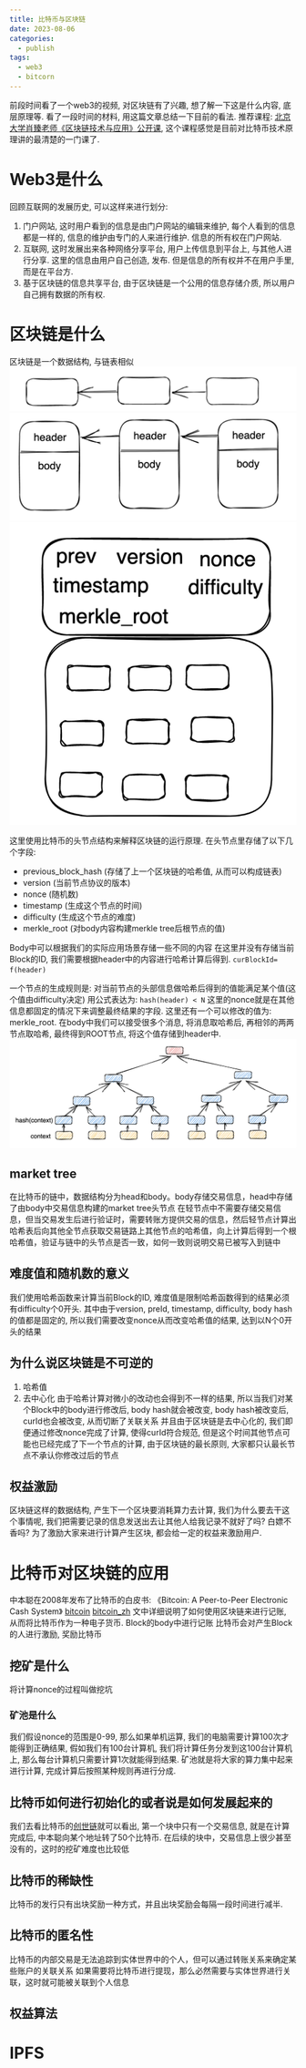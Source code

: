 ```yaml
---
title: 比特币与区块链
date: 2023-08-06
categories:
  - publish
tags:
  - web3
  - bitcorn
---
```


前段时间看了一个web3的视频, 对区块链有了兴趣, 想了解一下这是什么内容, 底层原理等.
看了一段时间的材料, 用这篇文章总结一下目前的看法.
推荐课程:  [北京大学肖臻老师《区块链技术与应用》公开课](https://www.bilibili.com/video/BV1Vt411X7JF/), 这个课程感觉是目前对比特币技术原理讲的最清楚的一门课了.

# Web3是什么
回顾互联网的发展历史, 可以这样来进行划分:
1. 门户网站, 这时用户看到的信息是由门户网站的编辑来维护, 每个人看到的信息都是一样的, 信息的维护由专门的人来进行维护. 信息的所有权在门户网站.
2. 互联网, 这时发展出来各种网络分享平台, 用户上传信息到平台上, 与其他人进行分享. 这里的信息由用户自己创造, 发布. 但是信息的所有权并不在用户手里, 而是在平台方.
3. 基于区块链的信息共享平台, 由于区块链是一个公用的信息存储介质, 所以用户自己拥有数据的所有权.
# 区块链是什么
区块链是一个数据结构, 与链表相似
![](https://raw.githubusercontent.com/liunaijie/images/master/202308061427569.png)
![](https://raw.githubusercontent.com/liunaijie/images/master/202308061428506.png)
![](https://raw.githubusercontent.com/liunaijie/images/master/202308061429816.png)

这里使用比特币的头节点结构来解释区块链的运行原理.
在头节点里存储了以下几个字段:
- previous_block_hash (存储了上一个区块链的哈希值, 从而可以构成链表)
- version (当前节点协议的版本)
- nonce (随机数)
- timestamp (生成这个节点的时间)
- difficulty (生成这个节点的难度)
- merkle_root (对body内容构建merkle tree后根节点的值)

Body中可以根据我们的实际应用场景存储一些不同的内容
在这里并没有存储当前Block的ID, 我们需要根据header中的内容进行哈希计算后得到.
`curBlockId= f(header)`

一个节点的生成规则是: 对当前节点的头部信息做哈希后得到的值能满足某个值(这个值由difficulty决定)
用公式表达为: `hash(header) < N`
这里的nonce就是在其他信息都固定的情况下来调整最终结果的字段.
这里还有一个可以修改的值为: merkle_root.
在body中我们可以接受很多个消息, 将消息取哈希后, 再相邻的两两节点取哈希, 最终得到ROOT节点, 将这个值存储到header中.
![](https://raw.githubusercontent.com/liunaijie/images/master/202308061429737.png)
## market tree
在比特币的链中，数据结构分为head和body。body存储交易信息，head中存储了由body中交易信息构建的market tree头节点
在轻节点中不需要存储交易信息，但当交易发生后进行验证时，需要转账方提供交易的信息，然后轻节点计算出哈希表后向其他全节点获取交易链路上其他节点的哈希值，向上计算后得到一个根哈希值，验证与链中的头节点是否一致，如何一致则说明交易已被写入到链中



## 难度值和随机数的意义
我们使用哈希函数来计算当前Block的ID, 难度值是限制哈希函数得到的结果必须有difficulty个0开头.
其中由于version, preId, timestamp, difficulty, body hash的值都是固定的, 所以我们需要改变nonce从而改变哈希值的结果, 达到以N个0开头的结果

## 为什么说区块链是不可逆的
1. 哈希值
2. 去中心化
由于哈希计算对微小的改动也会得到不一样的结果, 所以当我们对某个Block中的body进行修改后, body hash就会被改变, body hash被改变后, curId也会被改变, 从而切断了关联关系
并且由于区块链是去中心化的, 我们即便通过修改nonce完成了计算, 使得curId符合规范, 但是这个时间其他节点可能也已经完成了下一个节点的计算, 由于区块链的最长原则, 大家都只认最长节点不承认你修改过后的节点

## 权益激励
区块链这样的数据结构, 产生下一个区块要消耗算力去计算, 我们为什么要去干这个事情呢, 我们把需要记录的信息发送出去让其他人给我记录不就好了吗? 白嫖不香吗?
为了激励大家来进行计算产生区块, 都会给一定的权益来激励用户. 


# 比特币对区块链的应用
中本聪在2008年发布了比特币的白皮书: 《Bitcoin: A Peer-to-Peer Electronic Cash System》
[bitcoin](../../others/E-Books/BitCoin/Bitcoin%20A%20peer-to-Peer%20Electronic%20Cash%20System.pdf)
[bitcoin_zh](../../others/E-Books/BitCoin/比特币%20一种点对点电子货币系统.pdf)
文中详细说明了如何使用区块链来进行记账, 从而将比特币作为一种电子货币.
Block的body中进行记账
比特币会对产生Block的人进行激励, 奖励比特币
## 挖矿是什么
将计算nonce的过程叫做挖坑
### 矿池是什么
我们假设nonce的范围是0-99, 那么如果单机运算, 我们的电脑需要计算100次才能得到正确结果, 假如我们有100台计算机, 我们将计算任务分发到这100台计算机上, 那么每台计算机只需要计算1次就能得到结果.
矿池就是将大家的算力集中起来进行计算, 完成计算后按照某种规则再进行分成.

## 比特币如何进行初始化的或者说是如何发展起来的
我们去看比特币的[创世链](https://explorer.btc.com/btc/block/000000000019d6689c085ae165831e934ff763ae46a2a6c172b3f1b60a8ce26f)就可以看出, 第一个块中只有一个交易信息, 就是在计算完成后, 中本聪向某个地址转了50个比特币.
在后续的块中，交易信息上很少甚至没有的，这时的挖矿难度也比较低

## 比特币的稀缺性
比特币的发行只有出块奖励一种方式，并且出块奖励会每隔一段时间进行减半. 

## 比特币的匿名性
比特币的内部交易是无法追踪到实体世界中的个人，但可以通过转账关系来确定某些账户的关联关系
如果需要将比特币进行提现，那么必然需要与实体世界进行关联，这时就可能被关联到个人信息


## 权益算法

# IPFS
